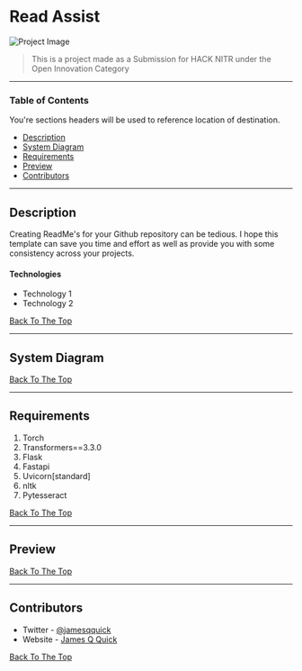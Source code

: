 # Read Assist

![Project Image](project-image-url)

> This is a project made as a Submission for HACK NITR under the Open Innovation Category

---

### Table of Contents
You're sections headers will be used to reference location of destination.

- [Description](#description)
- [System Diagram](#sys-diag)
- [Requirements](#requirements)
- [Preview](#preview)
- [Contributors](#contributors)

---

## Description

Creating ReadMe's for your Github repository can be tedious.  I hope this template can save you time and effort as well as provide you with some consistency across your projects.

#### Technologies

- Technology 1
- Technology 2

[Back To The Top](#read-me-template)

---

## System Diagram



[Back To The Top](#read-me-template)

---

## Requirements

1. Torch
2. Transformers==3.3.0
3. Flask
4. Fastapi
5. Uvicorn[standard]
6. nltk
7. Pytesseract

[Back To The Top](#read-me-template)

---

## Preview
[Back To The Top](#read-me-template)

---

## Contributors

- Twitter - [@jamesqquick](https://twitter.com/jamesqquick)
- Website - [James Q Quick](https://jamesqquick.com)

[Back To The Top](#read-me-template)


